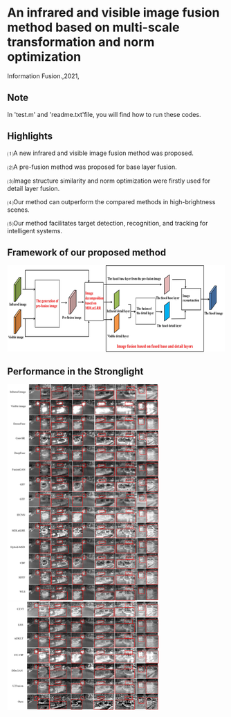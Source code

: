 # An infrared and visible image fusion method based on multi-scale transformation and norm optimization
Information Fusion.,2021,
## Note
In 'test.m' and 'readme.txt'file, you will find how to run these codes.
## Highlights
⑴A new infrared and visible image fusion method was proposed. 

⑵A pre-fusion method was proposed for base layer fusion. 

⑶Image structure similarity and norm optimization were firstly used for detail layer fusion. 

⑷Our method can outperform the compared methods in high-brightness scenes.

⑸Our method facilitates target detection, recognition, and tracking for intelligent systems.
## Framework of our proposed method
<img src="https://github.com/LYJ903118120/IVFusion/blob/main/Paper%20Picture/Figure%201.jpg" width="900" height="200" />

## Performance in the Stronglight
<img src="https://github.com/LYJ903118120/IVFusion/blob/main/Paper%20Picture/Figure%2010(a).jpg" width="350" height="500" /><img src="https://github.com/LYJ903118120/IVFusion/blob/main/Paper%20Picture/Figure%2010(b).jpg" width="350" height="250" />
